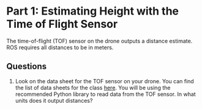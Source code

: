 # Part 1: Estimating Height with the Time of Flight Sensor

The time-of-flight (TOF) sensor on the drone outputs a distance
estimate.  ROS requires all distances to be in meters.  

## Questions
1. Look on the data sheet for the TOF sensor on your drone.  You can find the list of data sheets for the class [here](datasheets).  You will be using the recommended Python library to read data from the TOF sensor.  In what units does it output distances?
